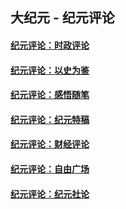 ## 大纪元 - 纪元评论

#### [纪元评论：时政评论](indexes/nsc1025/README.md?12110330)
#### [纪元评论：以史为鉴](indexes/nsc1028/README.md?12110330)
#### [纪元评论：感悟随笔](indexes/nsc1035/README.md?12110330)
#### [纪元评论：纪元特稿](indexes/nsc424/README.md?12110330)
#### [纪元评论：财经评论](indexes/nsc1026/README.md?12110330)
#### [纪元评论：自由广场](indexes/nsc993/README.md?12110330)
#### [纪元评论：纪元社论](indexes/nsc422/README.md?12110330)

